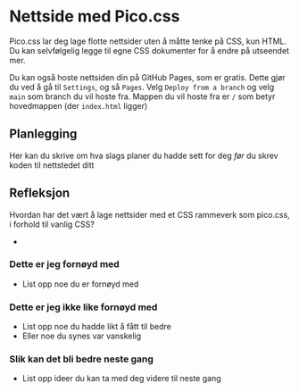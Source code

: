 # Nettside med Pico.css
Pico.css lar deg lage flotte nettsider uten å måtte tenke på CSS, kun HTML. Du kan selvfølgelig legge til egne CSS dokumenter for å endre på utseendet mer.

Du kan også hoste nettsiden din på GitHub Pages, som er gratis. Dette gjør du ved å gå til `Settings`, og så `Pages`.
Velg `Deploy from a branch` og velg `main` som branch du vil hoste fra. Mappen du vil hoste fra er `/` som betyr hovedmappen (der `index.html` ligger)

## Planlegging
Her kan du skrive om hva slags planer du hadde sett for deg *før* du skrev koden til nettstedet ditt

## Refleksjon
Hvordan har det vært å lage nettsider med et CSS rammeverk som pico.css, i forhold til vanlig CSS?

- <Svar her>

### Dette er jeg fornøyd med
- List opp noe du er fornøyd med

### Dette er jeg ikke like fornøyd med
- List opp noe du hadde likt å fått til bedre
- Eller noe du synes var vanskelig

### Slik kan det bli bedre neste gang
- List opp ideer du kan ta med deg videre til neste gang
